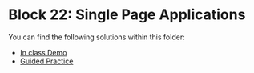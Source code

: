 # Block 22: Single Page Applications

You can find the following solutions within this folder:

* [In class Demo](./demo_solution/)
* [Guided Practice](./guided_practice/)
